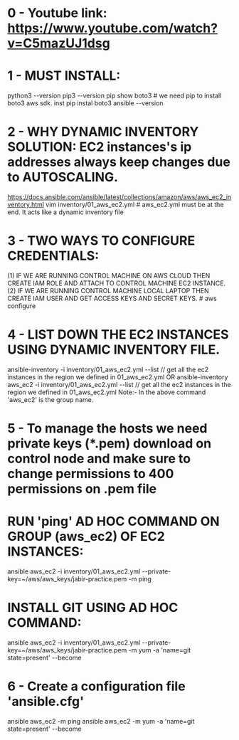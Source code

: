 # 0 - Youtube link: https://www.youtube.com/watch?v=C5mazUJ1dsg


# 1 - MUST INSTALL:
python3 --version
pip3 --version 
pip show boto3                  # we need pip to install boto3 aws sdk.    inst pip instal boto3
ansible --version


# 2 - WHY DYNAMIC INVENTORY SOLUTION: EC2 instances's ip addresses always keep changes due to AUTOSCALING.
https://docs.ansible.com/ansible/latest/collections/amazon/aws/aws_ec2_inventory.html
vim inventory/01_aws_ec2.yml            # aws_ec2.yml must be at the end. It acts like a dynamic inventory file


# 3 - TWO WAYS TO CONFIGURE CREDENTIALS:
(1) IF WE ARE RUNNING CONTROL MACHINE ON AWS CLOUD THEN CREATE IAM ROLE AND ATTACH TO CONTROL MACHINE EC2 INSTANCE.
(2) IF WE ARE RUNNING CONTROL MACHINE LOCAL LAPTOP THEN CREATE IAM USER AND GET ACCESS KEYS AND SECRET KEYS.      # aws configure


# 4 - LIST DOWN THE EC2 INSTANCES USING DYNAMIC INVENTORY FILE.
ansible-inventory -i inventory/01_aws_ec2.yml --list               // get all the ec2 instances in the region we defined in 01_aws_ec2.yml
OR
ansible-inventory aws_ec2 -i inventory/01_aws_ec2.yml --list      // get all the ec2 instances in the region we defined in 01_aws_ec2.yml
Note:- In the above command 'aws_ec2' is the group name.


# 5 - To manage the hosts we need private keys (*.pem) download on control node and make sure to change permissions to 400 permissions on .pem file
# RUN 'ping' AD HOC COMMAND ON GROUP (aws_ec2) OF EC2 INSTANCES:
ansible aws_ec2 -i inventory/01_aws_ec2.yml --private-key=~/aws/aws_keys/jabir-practice.pem -m ping
# INSTALL GIT USING AD HOC COMMAND:
ansible aws_ec2 -i inventory/01_aws_ec2.yml --private-key=~/aws/aws_keys/jabir-practice.pem -m yum -a 'name=git state=present' --become    


# 6 - Create a configuration file 'ansible.cfg' 
ansible aws_ec2 -m ping
ansible aws_ec2 -m yum -a 'name=git state=present' --become

